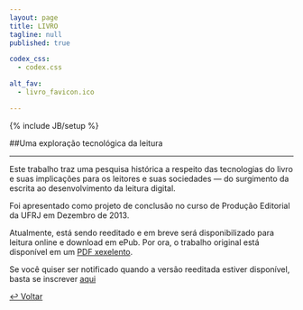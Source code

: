 ```yaml
---
layout: page
title: LIVRO
tagline: null
published: true

codex_css:
  - codex.css

alt_fav:
  - livro_favicon.ico

---
```


{% include JB/setup %}

##Uma exploração tecnológica da leitura

---

Este trabalho traz uma pesquisa histórica a respeito das tecnologias do livro e suas implicações para os leitores e suas sociedades — do surgimento da escrita ao desenvolvimento da leitura digital. 

Foi apresentado como projeto de conclusão no curso de Produção Editorial da UFRJ em Dezembro de 2013.

Atualmente, está sendo reeditado e em breve será disponibilizado para leitura online e download em ePub. Por ora, o trabalho original está disponível em um <a href="https://www.dropbox.com/sh/jzkc2wm4thv4h9p/zzFVJpQLgz/monografia_daniel_fosco.pdf" target="_blank" alt="Monografia Daniel Fosco" title="PDF XEXELENTO">PDF xexelento</a>.

Se você quiser ser notificado quando a versão reeditada estiver disponível, basta se inscrever [aqui](http://eepurl.com/NisaH "Notification Sign-up")

[&#8617; Voltar](../ "Back")